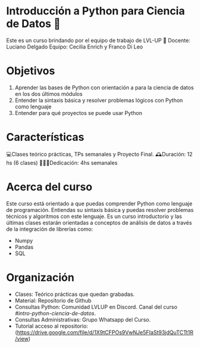 # Introducción a Python para Ciencia de Datos 🐍
Este es un curso brindando por el equipo de trabajo de LVL-UP 🚀
Docente: Luciano Delgado
Equipo: Cecilia Enrich y Franco Di Leo

# Objetivos
  1. Aprender las bases de Python con orientación a para la ciencia de datos en los dos últimos módulos
  2. Entender la sintaxis básica y resolver problemas lógicos con Python como lenguaje
  3. Entender para qué proyectos se puede usar Python

# Características
  💻Clases teórico prácticas, TPs semanales y Proyecto Final.
  🕰️Duración: 12 hs (6 clases)
  👩🏻‍🎓Dedicación: 4hs semanales

  # Acerca del curso
Este curso está orientado a que puedas comprender Python como lenguaje de programación. Entiendas su sintaxis básica y puedas resolver problemas técnicos y algoritmos con este lenguaje. Es un curso introductorio y las últimas clases estarán orientadas a conceptos de análisis de datos a través de la integración de librerías como:
- Numpy
- Pandas
- SQL
# Organización
- Clases: Teórico prácticas que quedan grabadas.
- Material: Repositorio de Github
- Consultas Python: Comunidad LVLUP en Discord. Canal del curso *#intro-python-ciencia-de-datos*.
- Consultas Administrativas: Grupo Whatsapp del Curso.
- Tutorial acceso al repositorio: (https://drive.google.com/file/d/1X9tCFPOs9VwNJe5FIaSt93jdQuTCTt1R/view)
